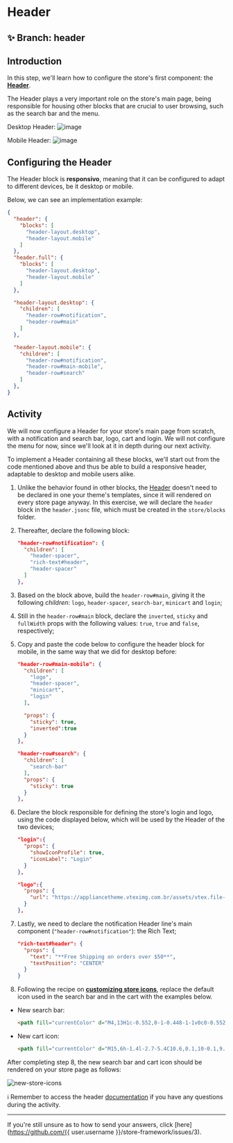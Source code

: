 # Header

## :sparkles: **Branch:** header

## Introduction

In this step, we'll learn how to configure the store's first component: the [**Header**](https://vtex.io/docs/components/all/vtex.store-header/).

The Header plays a very important role on the store's main page, being responsible for housing other blocks that are crucial to user browsing, such as the search bar and the menu.

Desktop Header:
![image](https://user-images.githubusercontent.com/12139385/70191371-420ab880-16d7-11ea-9d28-fa2f184870ce.png)

Mobile Header:
![image](https://user-images.githubusercontent.com/12139385/70191413-6797c200-16d7-11ea-9401-754942f5d9a9.png)

## Configuring the Header

The Header block is **responsivo**, meaning that it can be configured to adapt to different devices, be it desktop or mobile. 

Below, we can see an implementation example: 

```json
{
  "header": {
    "blocks": [
      "header-layout.desktop",
      "header-layout.mobile"
    ]
  },
  "header.full": {
    "blocks": [
      "header-layout.desktop",
      "header-layout.mobile"
    ]
  },

  "header-layout.desktop": {
    "children": [
      "header-row#notification",
      "header-row#main"
    ]
  },

  "header-layout.mobile": {
    "children": [
      "header-row#notification",
      "header-row#main-mobile",
      "header-row#search"
    ]
  },
}
```

## Activity

We will now configure a Header for your store's main page from scratch, with a notification and search bar, logo, cart and login. We will not configure the menu for now, since we'll look at it in depth during our next activity. 

To implement a Header containing all these blocks, we'll start out from the code mentioned above and thus be able to build a responsive header, adaptable to desktop and mobile users alike. 

1. Unlike the behavior found in other blocks, the [Header](https://vtex.io/docs/components/all/vtex.store-header/) doesn't need to be declared in one your theme's templates, since it will rendered on every store page anyway. In this exercise, we will declare the `header` block in the `header.jsonc` file, which must be created in the `store/blocks` folder.

2. Thereafter, declare the following block:

    ```json
    "header-row#notification": {
      "children": [
        "header-spacer",
        "rich-text#header",
        "header-spacer"
      ]
    },
    ```

3. Based on the block above, build the `header-row#main`, giving it the following *children*: `logo`, `header-spacer`, `search-bar`, `minicart` and `login`;
4. Still in the `header-row#main` block, declare the `inverted`, `sticky` and `fullWidth` props with the following values: `true`, `true` and `false`, respectively;
5. Copy and paste the code below to configure the header block for mobile, in the same way that we did for desktop before:

    ```json
    "header-row#main-mobile": {
      "children": [
        "logo",
        "header-spacer",
        "minicart",
        "login"
      ],

      "props": {
        "sticky": true,
        "inverted":true
      }
    },

    "header-row#search": {
      "children": [
        "search-bar"
      ],
      "props": {
        "sticky": true
      }
    },

    ```

6. Declare the block responsible for defining the store's login and logo, using the code displayed below, which will be used by the Header of the two devices;

    ```json
    "login":{
      "props": {
        "showIconProfile": true,
        "iconLabel": "Login"
      }
    },

    "logo":{
      "props": {
        "url": "https://appliancetheme.vteximg.com.br/assets/vtex.file-manager-graphql/images/flatflat___6081e50402943bcb11bc45a8e613aa72.png"
      }
    },
    ```

7. Lastly, we need to declare the notification Header line's main component (`"header-row#notification"`): the Rich Text;

    ```json
    "rich-text#header": {
      "props": {
        "text": "**Free Shipping on orders over $50**",
        "textPosition": "CENTER"
      }
    }
    ```

8. Following the recipe on [**customizing store icons**](https://vtex.io/docs/recipes/style/customizing-your-stores-icons), replace the default icon used in the search bar and in the cart with the examples below.

- New search bar:

  ```html
  <path fill="currentColor" d="M4,13H1c-0.552,0-1-0.448-1-1v0c0-0.552,0.448-1,1-1h3V13z"></path> <path fill="currentColor" d="M15,3H1C0.448,3,0,2.552,0,2v0c0-0.552,0.448-1,1-1h14c0.552,0,1,0.448,1,1v0C16,2.552,15.552,3,15,3z"></path> <path fill="currentColor" d="M4,8H1C0.448,8,0,7.552,0,7v0c0-0.552,0.448-1,1-1h3V8z"></path> <path fill="currentColor" d="M15.707,13.293l-2.274-2.274C13.785,10.424,14,9.74,14,9c0-2.206-1.794-4-4-4S6,6.794,6,9 s1.794,4,4,4c0.74,0,1.424-0.215,2.019-0.567l2.274,2.274L15.707,13.293z M10,11c-1.103,0-2-0.897-2-2s0.897-2,2-2s2,0.897,2,2 S11.103,11,10,11z"></path>
  ```

- New cart icon:

  ```html
  <path fill="currentColor" d="M15,6h-1.4l-2.7-5.4C10.6,0.1,10-0.1,9.6,0.1C9.1,0.4,8.9,1,9.1,1.4L11.4,6H4.6l2.3-4.6 c0.2-0.5,0-1.1-0.4-1.3C6-0.1,5.4,0.1,5.1,0.6L2.4,6H1c-1.1,0-1.1,1-0.9,1.4l3,8C3.2,15.7,3.6,16,4,16h8c0.4,0,0.8-0.3,0.9-0.6l3-8 C16.1,7,16,6,15,6z"></path>
  ```

After completing step 8, the new search bar and cart icon should be rendered on your store page as follows:

![new-store-icons](https://user-images.githubusercontent.com/52087100/69972450-652f3f80-1500-11ea-93b0-c9a652622840.png)

:information_source: Remember to access the header [documentation](https://vtex.io/docs/components/all/vtex.store-header/) if you have any questions during the activity.

----

If you're still unsure as to how to send your answers, click [here](https://github.com/{{ user.username }}/store-framework/issues/3).
